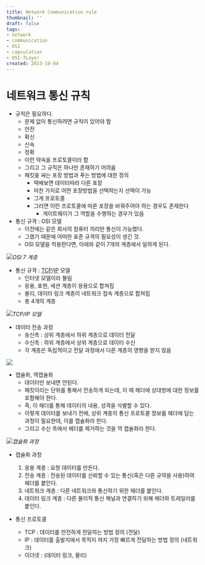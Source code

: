 ```yaml
---
title: Network Communication rule
thumbnail: ''
draft: false
tags:
- network
- communication
- OSI
- capsulation
- OSI-7Layer
created: 2023-10-04
---
```


# 네트워크 통신 규칙

* 규칙은 필요하다.
  * 문제 없이 통신하려면 규칙이 있어야 함
  * 안전
  * 확신
  * 신속
  * 정확
  * 이런 약속을 프로토콜이라 함
  * 그리고 그 규칙은 하나만 존재하기 어려움
  * 패킷을 싸는 포장 방법과 푸는 방법에 대한 정의
    * 택배보면 데이터따라 다른 포장
    * 마찬 가지로 어떤 포장방법을 선택하는지 선택이 가능
    * 그게 프로토콜
    * 그러면 이런 프로토콜에 따른 포장을 바꿔주어야 하는 경우도 존재한다
      * 게이트웨이가 그 역할을 수행하는 경우가 있음
* 통신 규격 : OSI 모델
  * 이전에는 같은 회사의 컴퓨터 끼리만 통신이 가능했다.
  * 그랬기 때문에 어떠한 표준 규격의 필요성이 생긴 것.
  * OSI 모델을 적용한다면, 아래와 같이 7개의 계층에서 일하게 된다.

![](Pasted%20image%2020231004132746.png)*OSI 7 계층*

* 통신 규격 : [TCP](TCP.md)/[IP](IP.md) 모델
  * 인터넷 모델이라 불림
  * 응용, 표현, 세션 계층이 응용으로 합쳐짐
  * 물리, 데이터 링크 계층이 네트워크 접속 계층으로 합쳐짐
  * 총 4개의 계층

![](Pasted%20image%2020231004132755.png)*TCP/IP 모델*

* 데이터 전송 과정
  * 송신측 : 상위 계층에서 하위 계층으로 데이터 전달
  * 수신측 : 하위 계층에서 상위 계층으로 데이터 수신
  * 각 계층은 독립적이고 전달 과정에서 다른 계층의 영향을 받지 않음

![](Pasted%20image%2020231004132804.png)

* 캡슐화, 역캡슐화
  * 데이터만 보내면 안된다.
  * 패킷이라는 단위를 통해서 전송하게 되는데, 이 때 헤더에 상대방에 대한 정보를 포함해야 한다.
  * 즉, 이 헤더를 통해 데이터의 내용, 성격을 식별할 수 있다.
  * 이렇게 데이터를 보내기 전에, 상위 계층의 통신 프로토콜 정보를 헤더에 담는 과정이 필요한데, 이를 캡슐화라 한다.
  * 그리고 수신 측에서 헤더를 제거하는 것을 역 캡슐화라 한다.

![](Pasted%20image%2020231004132812.png)*캡슐화 과정*

* 캡슐화 과정
  
  1. 응용 계층 : 요청 데이터를 만든다.
  1. 전송 계층 : 전송된 데이터를 신뢰할 수 있는 통신(혹은 다른 규약을 사용)하여 헤더를 붙인다.
  1. 네트워크 계층 : 다른 네트워크와 통신하기 위한 헤더를 붙인다.
  1. 데이터 링크 계층 : 다른 물리적 통신 채널과 연결하기 위해 헤더와 트레일러를 붙인다.
* 통신 프로토콜
  
  * TCP : 데이터를 안전하게 전달하는 방법 정의 (전달)
  * IP : 데이터를 출발지에서 목적지 까지 가장 빠르게 전달하는 방법 정의 (네트워크)
  * 이더넷 : (데이터 링크, 물리)
